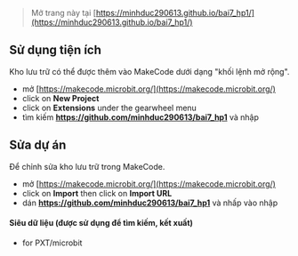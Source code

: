 
> Mở trang này tại [https://minhduc290613.github.io/bai7_hp1/](https://minhduc290613.github.io/bai7_hp1/)

## Sử dụng tiện ích

Kho lưu trữ có thể được thêm vào MakeCode dưới dạng "khối lệnh mở rộng".

* mở [https://makecode.microbit.org/](https://makecode.microbit.org/)
* click on **New Project**
* click on **Extensions** under the gearwheel menu
* tìm kiếm **https://github.com/minhduc290613/bai7_hp1** và nhập

## Sửa dự án

Để chỉnh sửa kho lưu trữ trong MakeCode.

* mở [https://makecode.microbit.org/](https://makecode.microbit.org/)
* click on **Import** then click on **Import URL**
* dán **https://github.com/minhduc290613/bai7_hp1** và nhấp vào nhập

#### Siêu dữ liệu (được sử dụng để tìm kiếm, kết xuất)

* for PXT/microbit
<script src="https://makecode.com/gh-pages-embed.js"></script><script>makeCodeRender("{{ site.makecode.home_url }}", "{{ site.github.owner_name }}/{{ site.github.repository_name }}");</script>
